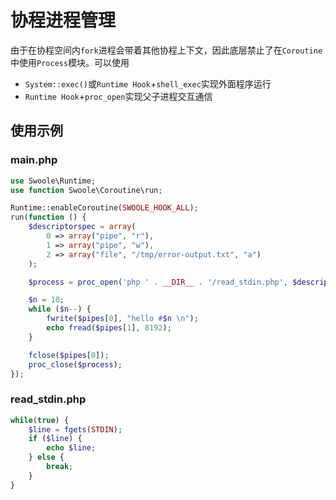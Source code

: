 # 协程进程管理

由于在协程空间内`fork`进程会带着其他协程上下文，因此底层禁止了在`Coroutine`中使用`Process`模块。可以使用

* `System::exec()`或`Runtime Hook`+`shell_exec`实现外面程序运行
* `Runtime Hook`+`proc_open`实现父子进程交互通信

## 使用示例

### main.php

```php
use Swoole\Runtime;
use function Swoole\Coroutine\run;

Runtime::enableCoroutine(SWOOLE_HOOK_ALL);
run(function () {
    $descriptorspec = array(
        0 => array("pipe", "r"),
        1 => array("pipe", "w"),
        2 => array("file", "/tmp/error-output.txt", "a")
    );

    $process = proc_open('php ' . __DIR__ . '/read_stdin.php', $descriptorspec, $pipes);

    $n = 10;
    while ($n--) {
        fwrite($pipes[0], "hello #$n \n");
        echo fread($pipes[1], 8192);
    }

    fclose($pipes[0]);
    proc_close($process);
});
```

### read_stdin.php

```php
while(true) {
    $line = fgets(STDIN);
    if ($line) {
        echo $line;
    } else {
        break;
    }
}
```